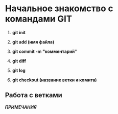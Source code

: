# Начальное знакомство с командами GIT

1. **git init**

2. **git add (имя файла)**

3. **git commit -m "комментарий"**

4. **git diff**

5. **git log**

6. **git checkout (название ветки и комита)**

## Работа с ветками

_**ПРИМЕЧАНИЯ**_